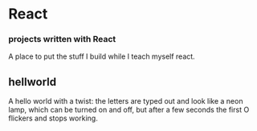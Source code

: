 # React
### projects written with React

A place to put the stuff I build while I teach myself react.

## hellworld
A hello world with a twist: the letters are typed out and look like a neon lamp, which can be turned on and off, but after a few seconds the first O flickers and stops working.

